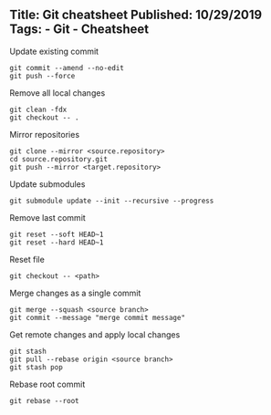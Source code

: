 Title: Git cheatsheet
Published: 10/29/2019
Tags:
    - Git
    - Cheatsheet
---
Update existing commit

    git commit --amend --no-edit
    git push --force 

Remove all local changes

    git clean -fdx
	git checkout -- .

Mirror repositories

    git clone --mirror <source.repository>
    cd source.repository.git
    git push --mirror <target.repository>
	
Update submodules

    git submodule update --init --recursive --progress
	
Remove last commit

    git reset --soft HEAD~1
    git reset --hard HEAD~1
  
Reset file

    git checkout -- <path>

Merge changes as a single commit
    
    git merge --squash <source branch>
    git commit --message "merge commit message"
    
Get remote changes and apply local changes
    
    git stash
    git pull --rebase origin <source branch>
    git stash pop

Rebase root commit

    git rebase --root